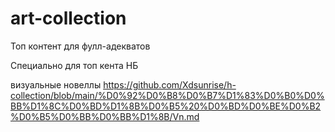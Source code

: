 # art-collection
Топ контент для фулл-адекватов

Специально для топ кента НБ

визуальные новеллы https://github.com/Xdsunrise/h-collection/blob/main/%D0%92%D0%B8%D0%B7%D1%83%D0%B0%D0%BB%D1%8C%D0%BD%D1%8B%D0%B5%20%D0%BD%D0%BE%D0%B2%D0%B5%D0%BB%D0%BB%D1%8B/Vn.md
